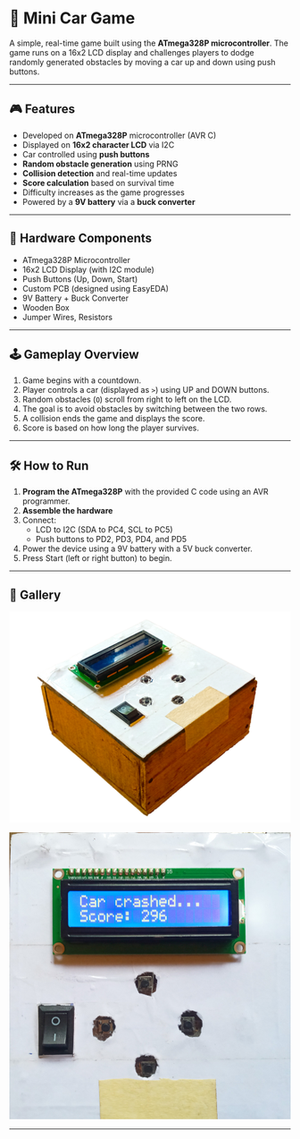 # 🚗 Mini Car Game

A simple, real-time game built using the **ATmega328P microcontroller**. The game runs on a 16x2 LCD display and challenges players to dodge randomly generated obstacles by moving a car up and down using push buttons.

---

## 🎮 Features

- Developed on **ATmega328P** microcontroller (AVR C)
- Displayed on **16x2 character LCD** via I2C
- Car controlled using **push buttons**
- **Random obstacle generation** using PRNG
- **Collision detection** and real-time updates
- **Score calculation** based on survival time
- Difficulty increases as the game progresses
- Powered by a **9V battery** via a **buck converter**

---

## 🧰 Hardware Components

- ATmega328P Microcontroller  
- 16x2 LCD Display (with I2C module)  
- Push Buttons (Up, Down, Start)  
- Custom PCB (designed using EasyEDA)  
- 9V Battery + Buck Converter  
- Wooden Box  
- Jumper Wires, Resistors

---

## 🕹️ Gameplay Overview

1. Game begins with a countdown.
2. Player controls a car (displayed as `>`) using UP and DOWN buttons.
3. Random obstacles (`O`) scroll from right to left on the LCD.
4. The goal is to avoid obstacles by switching between the two rows.
5. A collision ends the game and displays the score.
6. Score is based on how long the player survives.

---

## 🛠️ How to Run

1. **Program the ATmega328P** with the provided C code using an AVR programmer.
2. **Assemble the hardware**
3. Connect:
   - LCD to I2C (SDA to PC4, SCL to PC5)
   - Push buttons to PD2, PD3, PD4, and PD5
4. Power the device using a 9V battery with a 5V buck converter.
5. Press Start (left or right button) to begin.

---

## 📸 Gallery

![Mini Car Game device](Images/device.jpg)

![Game on LCD](Images/Score.jpg)

---

